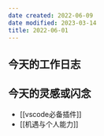 ```yaml
---
date created: 2022-06-09
date modified: 2023-03-14
title: 2022-06-01
---
```


## 今天的工作日志

## 今天的灵感或闪念

- [[vscode必备插件]]
- [[机遇与个人能力]]

